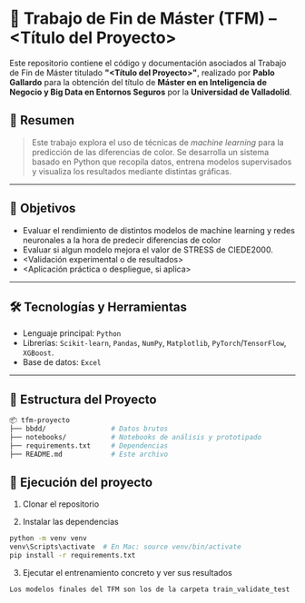 # 📘 Trabajo de Fin de Máster (TFM) – <Título del Proyecto>

Este repositorio contiene el código y documentación asociados al Trabajo de Fin de Máster titulado **"<Título del Proyecto>"**, realizado por **Pablo Gallardo** para la obtención del título de **Máster en en Inteligencia de Negocio y Big Data en Entornos Seguros** por la **Universidad de Valladolid**.

## 📄 Resumen

> Este trabajo explora el uso de técnicas de *machine learning* para la predicción de las diferencias de color. Se desarrolla un sistema basado en Python que recopila datos, entrena modelos supervisados y visualiza los resultados mediante distintas gráficas.

---

## 🧠 Objetivos

- Evaluar el rendimiento de distintos modelos de machine learning y redes neuronales a la hora de predecir diferencias de color
- Evaluar si algun modelo mejora el valor de STRESS de CIEDE2000.
- <Validación experimental o de resultados>
- <Aplicación práctica o despliegue, si aplica>

---

## 🛠️ Tecnologías y Herramientas

- Lenguaje principal: `Python`
- Librerías: `Scikit-learn`, `Pandas`, `NumPy`, `Matplotlib`, `PyTorch`/`TensorFlow`, `XGBoost`.
- Base de datos: `Excel`

---

## 📁 Estructura del Proyecto

```bash
📦 tfm-proyecto
├── bbdd/                # Datos brutos
├── notebooks/           # Notebooks de análisis y prototipado
├── requirements.txt     # Dependencias
├── README.md            # Este archivo
```

## 🚀 Ejecución del proyecto

1. Clonar el repositorio

2. Instalar las dependencias
```bash
python -m venv venv
venv\Scripts\activate  # En Mac: source venv/bin/activate 
pip install -r requirements.txt
```
3. Ejecutar el entrenamiento concreto y ver sus resultados
```bash
Los modelos finales del TFM son los de la carpeta train_validate_test
```
